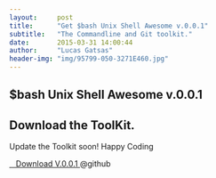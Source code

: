 ```yaml
---
layout:     post
title:      "Get $bash Unix Shell Awesome v.0.0.1"
subtitle:   "The Commandline and Git toolkit."
date:       2015-03-31 14:00:44
author:     "Lucas Gatsas"
header-img: "img/95799-050-3271E460.jpg"
---
```


<h2 class="section-heading"><strong> $bash Unix Shell Awesome v.0.0.1</strong> </h2>
<h2 class="section-heading">Download the ToolKit. </h2>


Update the Toolkit soon! Happy Coding
<br>

<a class="btn btn-default btn-lg" href="https://github.com/bashawesome/bashunixshell-awesome/archive/master.zip" onclick="_gaq.push(['_trackEvent', 'Outbound Link', 'Download on GitHub']);">
            <i class="fa fa-download fa-lg"></i>&nbsp;&nbsp;
            Download V.0.0.1
          </a> @github

<br>
<!--

<table class="table">
        <thead>
          <tr>
            <th>Download</th>
            <th id="fadeout-1">Source</th>
          </tr>
        </thead>
        <tbody>
          <tr>
            <td> <strong> <a href="https://docs.npmjs.com/misc/developers"> npmjs.com</a> </strong></td>
            <td id="fadeout-1">Download it @ npmjs.com </td>
          </tr>
          <tr>
            <td><code>$ npm -v</code></td>
            <td id="fadeout-1">Run Terminal and type npm -v</td>
          </tr>
          <tr>
            <td><code>$ [sudo] npm install npm -g</code></td>
            <td id="fadeout-1">To upgrade, run: [sudo] npm install npm -g</td>
          </tr>
        </tbody>
      </table>
 
 -->

<a href="#">
    <img src="https://bashawesome.github.io/assets/media/terminal.png" alt="Post Sample Image" style="width:100%">
</a>


      
<blockquote>
	"get $bash unix shell awesome"
</blockquote>